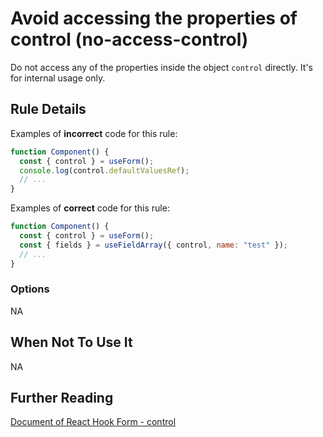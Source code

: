 # Avoid accessing the properties of control (no-access-control)

Do not access any of the properties inside the object `control` directly. It's for internal usage only.

## Rule Details

Examples of **incorrect** code for this rule:

```js
function Component() {
  const { control } = useForm();
  console.log(control.defaultValuesRef);
  // ...
}
```

Examples of **correct** code for this rule:

```js
function Component() {
  const { control } = useForm();
  const { fields } = useFieldArray({ control, name: "test" });
  // ...
}
```

### Options

NA

## When Not To Use It

NA

## Further Reading

[Document of React Hook Form - control](https://react-hook-form.com/api/useform/control)
